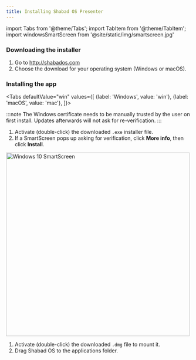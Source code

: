 ```yaml
---
title: Installing Shabad OS Presenter
---
```


import Tabs from '@theme/Tabs';
import TabItem from '@theme/TabItem';
import windowsSmartScreen from '@site/static/img/smartscreen.jpg'

### Downloading the installer

1. Go to http://shabados.com
2. Choose the download for your operating system (Windows or macOS).

### Installing the app

<Tabs
defaultValue="win"
values={[
{label: 'Windows', value: 'win'},
{label: 'macOS', value: 'mac'},
]}>
<TabItem value="win">

:::note
The Windows certificate needs to be manually trusted by the user on first install. Updates afterwards will not ask for re-verification.
:::

1. Activate (double-click) the downloaded `.exe` installer file.
2. If a SmartScreen pops up asking for verification, click **More info**, then click **Install**.

<img alt="Windows 10 SmartScreen" src={windowsSmartScreen} width="500" />

</TabItem>
<TabItem value="mac">

1. Activate (double-click) the downloaded `.dmg` file to mount it.
2. Drag Shabad OS to the applications folder.

</TabItem>
</Tabs>
